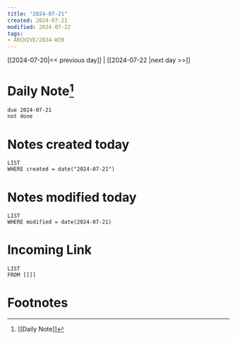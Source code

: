 ```yaml
---
title: "2024-07-21"
created: 2024-07-21
modified: 2024-07-22
tags:
- ARCHIVE/2024-W30
---
```


[[2024-07-20|<< previous day]] | [[2024-07-22 |next day >>]]

# Daily Note[^1]
```tasks
due 2024-07-21
not done
```
# Notes created today
```dataview
LIST
WHERE created = date("2024-07-21")
```
# Notes modified today
```dataview
LIST
WHERE modified = date(2024-07-21)
```
# Incoming Link
```dataview
LIST
FROM [[]]
```
# Footnotes

[^1]: [[Daily Note]]
